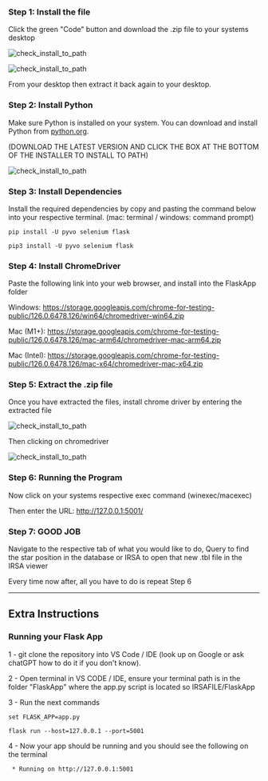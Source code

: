 ### Step 1: Install the file

Click the green "Code" button and download the .zip file to your systems desktop

![check_install_to_path](https://i.imgur.com/hXqWWJP.png)

![check_install_to_path](https://i.imgur.com/HihRwsu.png)

From your desktop then extract it back again to your desktop.

### Step 2: Install Python

Make sure Python is installed on your system. You can download and install Python from [python.org](https://www.python.org/downloads/). 

 (DOWNLOAD THE LATEST VERSION AND CLICK THE BOX AT THE BOTTOM OF THE INSTALLER TO INSTALL TO PATH)

![check_install_to_path](https://i.imgur.com/Cw5ziwU.png)

### Step 3: Install Dependencies

Install the required dependencies by copy and pasting the command below into your respective terminal. (mac: terminal / windows: command prompt)

   ```Windows
   pip install -U pyvo selenium flask
   ```

   ```Mac
   pip3 install -U pyvo selenium flask
   ```

### Step 4: Install ChromeDriver 

Paste the following link into your web browser, and install into the FlaskApp folder

Windows:
   https://storage.googleapis.com/chrome-for-testing-public/126.0.6478.126/win64/chromedriver-win64.zip

Mac (M1+):
   https://storage.googleapis.com/chrome-for-testing-public/126.0.6478.126/mac-arm64/chromedriver-mac-arm64.zip

Mac (Intel):
   https://storage.googleapis.com/chrome-for-testing-public/126.0.6478.126/mac-x64/chromedriver-mac-x64.zip

### Step 5: Extract the .zip file

Once you have extracted the files, install chrome driver by entering the extracted file 

![check_install_to_path](https://i.imgur.com/oqqRTyc.png)

Then clicking on chromedriver

![check_install_to_path](https://i.imgur.com/IvxsKna.png)

### Step 6: Running the Program

Now click on your systems respective exec command (winexec/macexec)

Then enter the URL: http://127.0.0.1:5001/

### Step 7: GOOD JOB

Navigate to the respective tab of what you would like to do, Query to find the star position in the database or IRSA to open that new .tbl file in the IRSA viewer

Every time now after, all you have to do is repeat Step 6


---

## Extra Instructions 

### Running your Flask App

1 - git clone the repository into VS Code / IDE (look up on Google or ask chatGPT how to do it if you don't know).

2 - Open terminal in VS CODE / IDE, ensure your terminal path is in the folder "FlaskApp" where the app.py script is located so IRSAFILE/FlaskApp

3 - Run the next commands
 
``` set FLASK_APP=app.py ``` 

```flask run --host=127.0.0.1 --port=5001```

4 - Now your app should be running and you should see the following on the terminal
``` 
 * Running on http://127.0.0.1:5001
 ```
